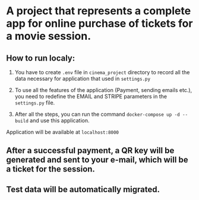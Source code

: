 # A project that represents a complete app for online purchase of tickets for a movie session.
## How to run localy:
1. You have to create ```.env``` file in ```cinema_project``` directory to record all the data necessary for application that used in ```settings.py```

2. To use all the features of the application (Payment, sending emails etc.), you need to redefine the EMAIL and STRIPE parameters in the ```settings.py``` file.

3. Аfter all the steps, you can run the command ```docker-compose up -d --build``` and use this application.

 Application will be available at ```localhost:8000```
 
## After a successful payment, a QR key will be generated and sent to your e-mail, which will be a ticket for the session.

## Test data will be automatically migrated.
